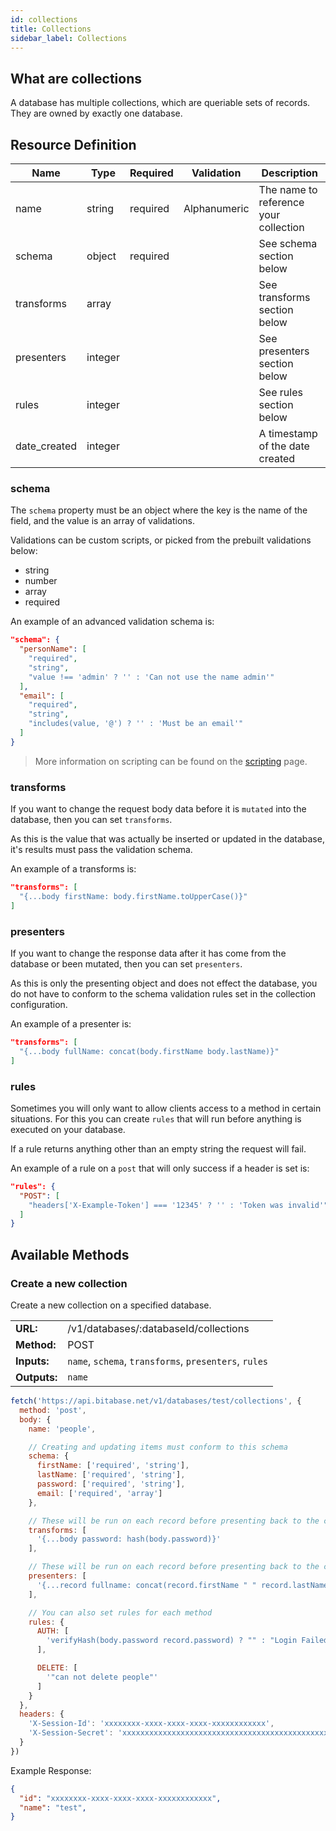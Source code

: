 ```yaml
---
id: collections
title: Collections
sidebar_label: Collections
---
```


## What are collections
A database has multiple collections, which are queriable sets of records. They are owned by exactly one database.

## Resource Definition
| Name              | Type    | Required | Validation   | Description                           |
|-------------------|---------|----------|--------------|---------------------------------------|
| name              | string  | required | Alphanumeric | The name to reference your collection |
| schema            | object  | required |              | See schema section below              |
| transforms        | array   |          |              | See transforms section below          |
| presenters        | integer |          |              | See presenters section below          |
| rules             | integer |          |              | See rules section below               |
| date_created      | integer |          |              | A timestamp of the date created       |

### schema
The `schema` property must be an object where the key is the name of the field, and the value is
an array of validations.

Validations can be custom scripts, or picked from the prebuilt validations below:
- string
- number
- array
- required

An example of an advanced validation schema is:

```json
"schema": {
  "personName": [
    "required",
    "string",
    "value !== 'admin' ? '' : 'Can not use the name admin'"
  ],
  "email": [
    "required",
    "string",
    "includes(value, '@') ? '' : 'Must be an email'"
  ]
}
```

> More information on scripting can be found on the [scripting](api/scripting.md) page.

### transforms
If you want to change the request body data before it is `mutated` into the database, then
you can set `transforms`.

As this is the value that was actually be inserted or updated in the database, it's results
must pass the validation schema.

An example of a transforms is:

```json
"transforms": [
  "{...body firstName: body.firstName.toUpperCase()}"
]
```

### presenters
If you want to change the response data after it has come from the database or been mutated, then
you can set `presenters`.

As this is only the presenting object and does not effect the database, you do not have to conform
to the schema validation rules set in the collection configuration.

An example of a presenter is:

```json
"transforms": [
  "{...body fullName: concat(body.firstName body.lastName)}"
]
```

### rules
Sometimes you will only want to allow clients access to a method in certain situations. For this
you can create `rules` that will run before anything is executed on your database.

If a rule returns anything other than an empty string the request will fail.

An example of a rule on a `post` that will only success if a header is set is:

```json
"rules": {
  "POST": [
    "headers['X-Example-Token'] === '12345' ? '' : 'Token was invalid'"
  ]
}
```

## Available Methods
### Create a new collection
Create a new collection on a specified database.

<table>
<tr><td><b>URL:</b></td> <td>/v1/databases/:databaseId/collections</td></tr>
<tr><td><b>Method:</b></td> <td>POST</td></tr>
<tr><td><b>Inputs:</b></td> <td>
  <code>name</code>,
  <code>schema</code>,
  <code>transforms</code>,
  <code>presenters</code>,
  <code>rules</code>
</td></tr>
<tr><td><b>Outputs:</b></td> <td><code>name</code></td></tr>
</table>

```javascript
fetch('https://api.bitabase.net/v1/databases/test/collections', {
  method: 'post',
  body: {
    name: 'people',

    // Creating and updating items must conform to this schema
    schema: {
      firstName: ['required', 'string'],
      lastName: ['required', 'string'],
      password: ['required', 'string'],
      email: ['required', 'array']
    },

    // These will be run on each record before presenting back to the client
    transforms: [
      '{...body password: hash(body.password)}'
    ],

    // These will be run on each record before presenting back to the client
    presenters: [
      '{...record fullname: concat(record.firstName " " record.lastName)}'
    ],

    // You can also set rules for each method
    rules: {
      AUTH: [
        'verifyHash(body.password record.password) ? "" : "Login Failed"'
      ],

      DELETE: [
        '"can not delete people"'
      ]
    }
  },
  headers: {
    'X-Session-Id': 'xxxxxxxx-xxxx-xxxx-xxxx-xxxxxxxxxxxx',
    'X-Session-Secret': 'xxxxxxxxxxxxxxxxxxxxxxxxxxxxxxxxxxxxxxxxxxxxxxxxxxxxxxxxxxxxxxxx'
  }
})
```

Example Response:
```json
{
  "id": "xxxxxxxx-xxxx-xxxx-xxxx-xxxxxxxxxxxx",
  "name": "test",
}
```

